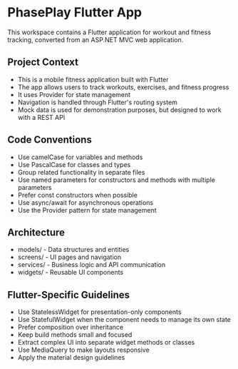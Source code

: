 <!-- Use this file to provide workspace-specific custom instructions to Copilot. For more details, visit https://code.visualstudio.com/docs/copilot/copilot-customization#_use-a-githubcopilotinstructionsmd-file -->

# PhasePlay Flutter App

This workspace contains a Flutter application for workout and fitness tracking, converted from an ASP.NET MVC web application.

## Project Context

- This is a mobile fitness application built with Flutter
- The app allows users to track workouts, exercises, and fitness progress
- It uses Provider for state management
- Navigation is handled through Flutter's routing system
- Mock data is used for demonstration purposes, but designed to work with a REST API

## Code Conventions

- Use camelCase for variables and methods
- Use PascalCase for classes and types
- Group related functionality in separate files
- Use named parameters for constructors and methods with multiple parameters
- Prefer const constructors when possible
- Use async/await for asynchronous operations
- Use the Provider pattern for state management

## Architecture

- models/ - Data structures and entities
- screens/ - UI pages and navigation
- services/ - Business logic and API communication
- widgets/ - Reusable UI components

## Flutter-Specific Guidelines

- Use StatelessWidget for presentation-only components
- Use StatefulWidget when the component needs to manage its own state
- Prefer composition over inheritance
- Keep build methods small and focused
- Extract complex UI into separate widget methods or classes
- Use MediaQuery to make layouts responsive
- Apply the material design guidelines
